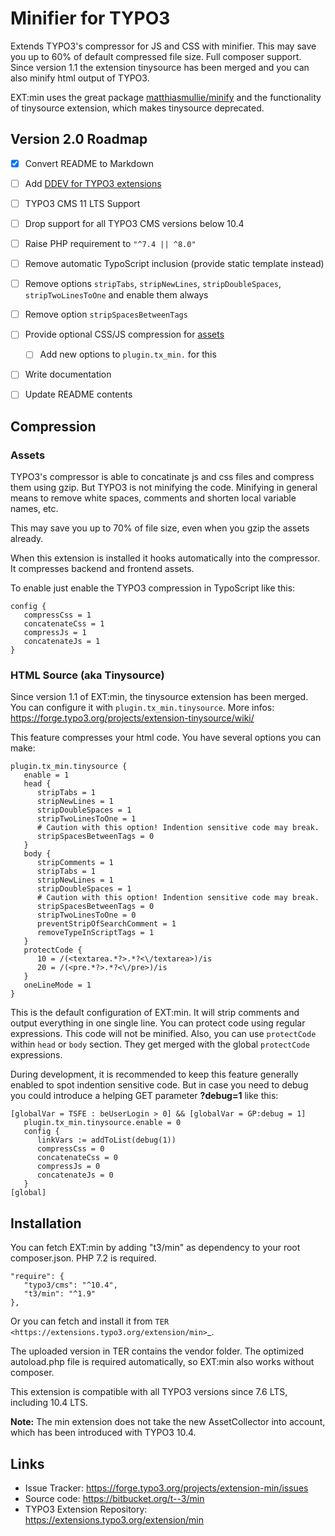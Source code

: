 # Minifier for TYPO3

Extends TYPO3's compressor for JS and CSS with minifier. This may save you up to 60% of default compressed file size.
Full composer support. Since version 1.1 the extension tinysource has been merged and you can also minify html output
of TYPO3.

EXT:min uses the great package [matthiasmullie/minify](https://packagist.org/packages/matthiasmullie/minify) and
the functionality of tinysource extension, which makes tinysource deprecated.


## Version 2.0 Roadmap

- [X] Convert README to Markdown
- [ ] Add [DDEV for TYPO3 extensions](https://github.com/a-r-m-i-n/ddev-for-typo3-extensions)
- [ ] TYPO3 CMS 11 LTS Support
- [ ] Drop support for all TYPO3 CMS versions below 10.4
- [ ] Raise PHP requirement to `"^7.4 || ^8.0"`
- [ ] Remove automatic TypoScript inclusion (provide static template instead)
- [ ] Remove options `stripTabs`, `stripNewLines`, `stripDoubleSpaces`, `stripTwoLinesToOne` and enable them always
- [ ] Remove option `stripSpacesBetweenTags`
- [ ] Provide optional CSS/JS compression for [assets](https://docs.typo3.org/other/typo3/view-helper-reference/master/en-us/typo3/fluid/latest/Asset/Index.html)
  - [ ] Add new options to `plugin.tx_min.` for this 
- [ ] Write documentation
- [ ] Update README contents



## Compression

### Assets

TYPO3's compressor is able to concatinate js and css files and compress them using gzip. But TYPO3 is not minifying
the code. Minifying in general means to remove white spaces, comments and shorten local variable names, etc.

This may save you up to 70% of file size, even when you gzip the assets already.

When this extension is installed it hooks automatically into the compressor. It compresses backend and frontend assets.

To enable just enable the TYPO3 compression in TypoScript like this:

```
config {
   compressCss = 1
   concatenateCss = 1
   compressJs = 1
   concatenateJs = 1
}
```

### HTML Source (aka Tinysource)

Since version 1.1 of EXT:min, the tinysource extension has been merged. You can configure it
with `plugin.tx_min.tinysource`. More infos: https://forge.typo3.org/projects/extension-tinysource/wiki/

This feature compresses your html code. You have several options you can make:

```
plugin.tx_min.tinysource {
   enable = 1
   head {
      stripTabs = 1
      stripNewLines = 1
      stripDoubleSpaces = 1
      stripTwoLinesToOne = 1
      # Caution with this option! Indention sensitive code may break.
      stripSpacesBetweenTags = 0
   }
   body {
      stripComments = 1
      stripTabs = 1
      stripNewLines = 1
      stripDoubleSpaces = 1
      # Caution with this option! Indention sensitive code may break.
      stripSpacesBetweenTags = 0
      stripTwoLinesToOne = 0
      preventStripOfSearchComment = 1
      removeTypeInScriptTags = 1
   }
   protectCode {
      10 = /(<textarea.*?>.*?<\/textarea>)/is
      20 = /(<pre.*?>.*?<\/pre>)/is
   }
   oneLineMode = 1
}
```

This is the default configuration of EXT:min. It will strip comments and output everything in one single line.
You can protect code using regular expressions. This code will not be minified. Also, you can use `protectCode` within
`head` or `body` section. They get merged with the global `protectCode` expressions.

During development, it is recommended to keep this feature generally enabled to spot indention sensitive code.
But in case you need to debug you could introduce a helping GET parameter **?debug=1** like this:

```
[globalVar = TSFE : beUserLogin > 0] && [globalVar = GP:debug = 1]
   plugin.tx_min.tinysource.enable = 0
   config {
      linkVars := addToList(debug(1))
      compressCss = 0
      concatenateCss = 0
      compressJs = 0
      concatenateJs = 0
   }
[global]
```

## Installation

You can fetch EXT:min by adding "t3/min" as dependency to your root composer.json. PHP 7.2 is required.

```
"require": {
   "typo3/cms": "^10.4",
   "t3/min": "^1.9"
},
```

Or you can fetch and install it from `TER <https://extensions.typo3.org/extension/min>`_.

The uploaded version in TER contains the vendor folder. The optimized autoload.php file is required automatically,
so EXT:min also works without composer.

This extension is compatible with all TYPO3 versions since 7.6 LTS, including 10.4 LTS.


**Note:** The min extension does not take the new AssetCollector into account, which has been introduced with TYPO3 10.4.


## Links

* Issue Tracker: https://forge.typo3.org/projects/extension-min/issues
* Source code: https://bitbucket.org/t--3/min
* TYPO3 Extension Repository: https://extensions.typo3.org/extension/min

